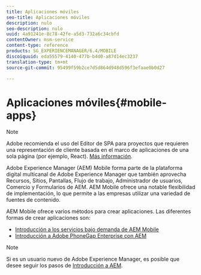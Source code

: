 ```yaml
---
title: Aplicaciones móviles
seo-title: Aplicaciones móviles
description: nulo
seo-description: nulo
uuid: 4a91241e-8c78-42fe-a5d3-732a6c34cbfd
contentOwner: msm-service
content-type: reference
products: SG_EXPERIENCEMANAGER/6.4/MOBILE
discoiquuid: eda55579-4140-477b-b4d0-a87d14ec3237
translation-type: tm+mt
source-git-commit: 95499f59b2ce7d5d864d948d596f3efaae0b0d27

---
```



# Aplicaciones móviles{#mobile-apps}

>[!NOTE]
>
>Adobe recomienda el uso del Editor de SPA para proyectos que requieren una representación de cliente basada en el marco de aplicaciones de una sola página (por ejemplo, React). [Más información](/help/sites-developing/spa-overview.md).

Adobe Experience Manager (AEM) Mobile forma parte de la plataforma digital multicanal de Adobe Experience Manager que también aprovecha Recursos, Sitios, Pantallas, Flujo de trabajo, Administrador de usuarios, Comercio y Formularios de AEM. AEM Mobile ofrece una notable flexibilidad de implementación, lo que permite a las empresas utilizar una variedad de fuentes de contenido.

AEM Mobile ofrece varios métodos para crear aplicaciones. Las diferentes formas de crear aplicaciones son:

* [Introducción a los servicios bajo demanda de AEM Mobile](/help/mobile/mobile-apps-ondemand.md)
* [Introducción a Adobe PhoneGap Enterprise con AEM](/help/mobile/phonegap.md)

>[!NOTE]
>
>Si es un usuario nuevo de Adobe Experience Manager, es posible que desee seguir los pasos de [Introducción a AEM](/help/sites-deploying/deploy.md).
